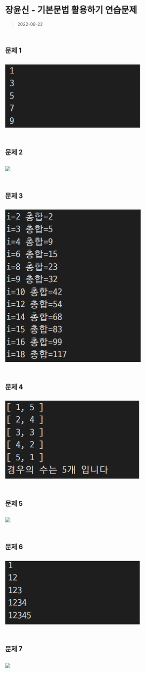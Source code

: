 # 장윤신 - 기본문법 활용하기 연습문제

> 2022-08-22

<br>

## 문제 1

```js

```

![](1.png)

<br>

## 문제 2

```js

```

![](2.png)

<br>

## 문제 3

```js

```

![](3.png)

<br>

## 문제 4

```js

```

![](4.png)

<br>

## 문제 5

```js

```

![](5.png)

<br>

## 문제 6

```js

```

![](6.png)

<br>

## 문제 7

```js

```

![](7.png)

